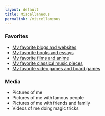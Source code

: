 ```yaml
---
layout: default
title: Miscellaneous
permalink: /miscellaneous
---
```


### Favorites
- [My favorite blogs and websites](blog/my-favorite-blogs-and-websites)
- [My favorite books and essays](blog/my-favorite-books-and-essays)
- [My favorite films and anime](blog/my-favorite-films-and-anime)
- [My favorite classical music pieces](blog/my-favorite-classical-music-pieces)
- [My favorite video games and board games](blog/my-favorite-video-games-and-board-games)


### Media
- Pictures of me 
- Pictures of me with famous people
- Pictures of me with friends and family
- Videos of me doing magic tricks





<!-- >
<details>
  <summary style="cursor:pointer;">My favorite video games</summary>


</details>
-->
